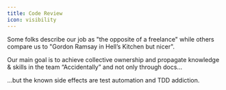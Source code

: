 ```yaml
---
title: Code Review
icon: visibility
---
```


Some folks describe our job as "the opposite of a freelance" while others compare us to "Gordon Ramsay in Hell’s Kitchen but nicer".

Our main goal is to achieve collective ownership and propagate knowledge & skills in the team “Accidentally” and not only through docs...

...but the known side effects are test automation and TDD addiction.
